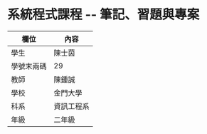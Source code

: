 # 系統程式課程 -- 筆記、習題與專案

欄位 | 內容
-----|--------
學生 |  陳士茵
學號末兩碼 | 29
教師 | 陳鍾誠
學校 | 金門大學
科系 | 資訊工程系
年級 | 二年級
